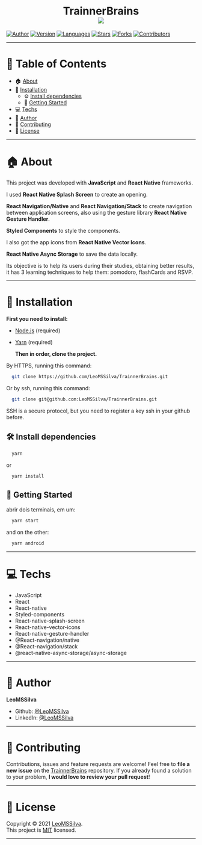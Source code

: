 <h1 align="center">TrainnerBrains
	<br/>
  <img src="./demonstration.gif"/>
	<br/>
</h1>

[![Author](https://img.shields.io/badge/author-LeoMSSilva-blue?style=flat-square)](https://github.com/LeoMSSilva)
[![Version](https://img.shields.io/badge/version-1.0.0-blue.svg?cacheSeconds=2592000)](https://github.com/LeoMSSilva)
[![Languages](https://img.shields.io/github/languages/count/LeoMSSilva/TrainnerBrains?color=blue&style=flat-square)](#)
[![Stars](https://img.shields.io/github/stars/LeoMSSilva/TrainnerBrains?color=blue&style=flat-square)](https://github.com/LeoMSSilva/TrainnerBrains/stargazers)
[![Forks](https://img.shields.io/github/forks/LeoMSSilva/TrainnerBrains?color=blue&style=flat-square)](https://github.com/LeoMSSilva/TrainnerBrains/network/members)
[![Contributors](https://img.shields.io/github/contributors/LeoMSSilva/TrainnerBrains?color=blue&style=flat-square)](https://github.com/LeoMSSilva/TrainnerBrains/graphs/contributors)

---

# :pushpin: Table of Contents

- :house: [About](#about)
- :dart: [Installation](#Installation)
  - :gear: [Install dependencies](##Install_dependencies)
  - :rocket: [Getting Started](##Getting_Started)
- :computer: [Techs](#Techs)
- :bust_in_silhouette: [Author](#Author)
- :handshake: [Contributing](#Contributing)
- :scroll: [License](#License)

---

# :house: About

This project was developed with **JavaScript** and **React Native** frameworks.

I used **React Native Splash Screen** to create an opening.

**React Navigation/Native** and **React Navigation/Stack** to create navigation between application screens, also using the gesture library **React Native Gesture Handler**.

**Styled Components** to style the components.

I also got the app icons from **React Native Vector Icons**.

**React Native Async Storage** to save the data locally.

Its objective is to help its users during their studies, obtaining better results, it has 3 learning techniques to help them: pomodoro, flashCards and RSVP.

---

# :dart: Installation

**First you need to install:**

- [Node.js](https://pt-br.nodejs.org/) (required)
- [Yarn](https://yarnpkg.com/) (required)

  **Then in order, clone the project.**

By HTTPS, running this command:

```bash
  git clone https://github.com/LeoMSSilva/TrainnerBrains.git
```

Or by ssh, running this command:

```bash
  git clone git@github.com:LeoMSSilva/TrainnerBrains.git
```

SSH is a secure protocol, but you need to register a key ssh in your github before.

## :hammer_and_wrench: Install dependencies

```bash
  yarn
```

or

```bash
  yarn install
```

## :rocket: Getting Started

abrir dois terminais, em um:

```bash
  yarn start
```

and on the other:

```bash
  yarn android
```

---

# :computer: Techs

- JavaScript
- React
- React-native
- Styled-components
- React-native-splash-screen
- React-native-vector-icons
- React-native-gesture-handler
- @React-navigation/native
- @React-navigation/stack
- @react-native-async-storage/async-storage

---

# :bust_in_silhouette: Author

**LeoMSSilva**

- Github: [@LeoMSSilva](https://github.com/LeoMSSilva)
- LinkedIn: [@LeoMSSilva](https://linkedin.com/in/LeoMSSilva)

---

# :handshake: Contributing

Contributions, issues and feature requests are welcome! Feel free to **file a new issue** on the [TrainnerBrains](https://github.com/LeoMSSilva/TrainnerBrains/issues) repository. If you already found a solution to your problem, **I would love to review your pull request**!

---

# :scroll: License

Copyright :copyright: 2021 [LeoMSSilva](https://github.com/LeoMSSilva).
<br/>
This project is [MIT](https://github.com/LeoMSSilva/TrainnerBrains/blob/main/LICENSE) licensed.

---
